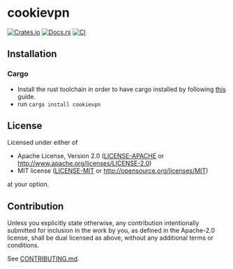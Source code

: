 # cookievpn

[![Crates.io](https://img.shields.io/crates/v/cookievpn.svg)](https://crates.io/crates/cookievpn)
[![Docs.rs](https://docs.rs/cookievpn/badge.svg)](https://docs.rs/cookievpn)
[![CI](https://github.com/CookieGigi/cookievpn/workflows/CI/badge.svg)](https://github.com/CookieGigi/cookievpn/actions)

## Installation

### Cargo

* Install the rust toolchain in order to have cargo installed by following
  [this](https://www.rust-lang.org/tools/install) guide.
* run `cargo install cookievpn`

## License

Licensed under either of

 * Apache License, Version 2.0
   ([LICENSE-APACHE](LICENSE-APACHE) or http://www.apache.org/licenses/LICENSE-2.0)
 * MIT license
   ([LICENSE-MIT](LICENSE-MIT) or http://opensource.org/licenses/MIT)

at your option.

## Contribution

Unless you explicitly state otherwise, any contribution intentionally submitted
for inclusion in the work by you, as defined in the Apache-2.0 license, shall be
dual licensed as above, without any additional terms or conditions.

See [CONTRIBUTING.md](CONTRIBUTING.md).
